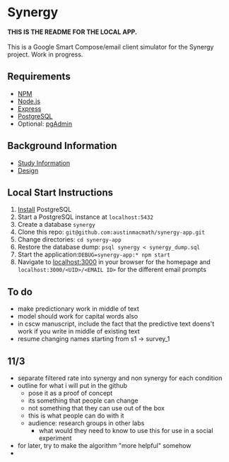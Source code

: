 # Synergy
**THIS IS THE README FOR THE LOCAL APP.**<br><br>
This is a Google Smart Compose/email client simulator for the Synergy project. Work in progress.

## Requirements
* [NPM](https://www.npmjs.com/)
* [Node.js](https://nodejs.org/en/)
* [Express](https://expressjs.com/)
* [PostgreSQL](https://www.postgresql.org/)
* Optional: [pgAdmin](https://www.pgadmin.org/)

## Background Information
* [Study Information](https://docs.google.com/document/d/1pITKxX8v58MLusvwPeIaSM7F8YYrLQISV1gCkjubNV0)
* [Design](https://docs.google.com/document/d/1poJQO2GKQ6j3X6-B_ka_6YI4fTV3rGEd9f98XrYKm0M)

## Local Start Instructions
1. [Install](https://www.postgresql.org/download/) PostgreSQL
2. Start a PostgreSQL instance at `localhost:5432`
3. Create a database `synergy` 
4. Clone this repo: `git@github.com:austinmacmath/synergy-app.git`
5. Change directories: `cd synergy-app`
6. Restore the database dump: `psql synergy < synergy_dump.sql`
7. Start the application:`DEBUG=synergy-app:* npm start`
8. Navigate to [localhost:3000](http://localhost:3000) in your browser for the homepage and `localhost:3000/<UID>/<EMAIL ID>` for the different email prompts

## To do 
* make predictionary work in middle of text
* model should work for capital words also
* in cscw manuscript, include the fact that the predictive text doens't work if you write in middle of existing text
* resume changing names starting from s1 -> survey_1


## 11/3
* separate filtered rate into synergy and non synergy for each condition
* outline for what i will put in the github
    * pose it as a proof of concept
    * its something that people can change
    * not something that they can use out of the box
    * this is what people can do with it
    * audience: research groups in other labs
        * what would they need to know to use this for use in a social experiment
* for later, try to make the algorithm "more helpful" somehow
* 